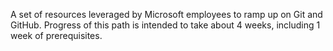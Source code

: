 A set of resources leveraged by Microsoft employees to ramp up on Git and GitHub. Progress of this path is intended to take about 4 weeks, including 1 week of prerequisites.